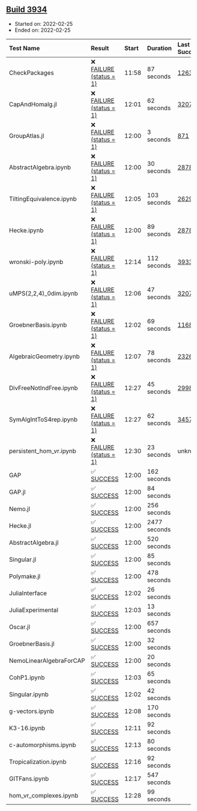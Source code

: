 ## [Build 3934](https://oscarci.mathematik.uni-kl.de/job/oscar-stable/3934/)

* Started on: 2022-02-25
* Ended on: 2022-02-25

| Test Name    | Result | Start | Duration | Last Success | First Failure |
|:-------------|:-------|:------|:---------|:-------------|:--------------|
| CheckPackages | ❌ [FAILURE (status = 1)](https://oscarci.mathematik.uni-kl.de/job/oscar-stable/3934/artifact/logs/build-3934/CheckPackages.log) | 11:58 | 87 seconds | [1263](https://oscarci.mathematik.uni-kl.de/job/oscar-stable/1263/) | [1264](https://oscarci.mathematik.uni-kl.de/job/oscar-stable/1264/) |
| CapAndHomalg.jl | ❌ [FAILURE (status = 1)](https://oscarci.mathematik.uni-kl.de/job/oscar-stable/3934/artifact/logs/build-3934/CapAndHomalg.jl.log) | 12:01 | 62 seconds | [3207](https://oscarci.mathematik.uni-kl.de/job/oscar-stable/3207/) | [3208](https://oscarci.mathematik.uni-kl.de/job/oscar-stable/3208/) |
| GroupAtlas.jl | ❌ [FAILURE (status = 1)](https://oscarci.mathematik.uni-kl.de/job/oscar-stable/3934/artifact/logs/build-3934/GroupAtlas.jl.log) | 12:00 | 3 seconds | [871](https://oscarci.mathematik.uni-kl.de/job/oscar-stable/871/) | [872](https://oscarci.mathematik.uni-kl.de/job/oscar-stable/872/) |
| AbstractAlgebra.ipynb | ❌ [FAILURE (status = 1)](https://oscarci.mathematik.uni-kl.de/job/oscar-stable/3934/artifact/logs/build-3934/AbstractAlgebra.ipynb.log) | 12:00 | 30 seconds | [2878](https://oscarci.mathematik.uni-kl.de/job/oscar-stable/2878/) | [2879](https://oscarci.mathematik.uni-kl.de/job/oscar-stable/2879/) |
| TiltingEquivalence.ipynb | ❌ [FAILURE (status = 1)](https://oscarci.mathematik.uni-kl.de/job/oscar-stable/3934/artifact/logs/build-3934/TiltingEquivalence.ipynb.log) | 12:05 | 103 seconds | [2629](https://oscarci.mathematik.uni-kl.de/job/oscar-stable/2629/) | [2630](https://oscarci.mathematik.uni-kl.de/job/oscar-stable/2630/) |
| Hecke.ipynb | ❌ [FAILURE (status = 1)](https://oscarci.mathematik.uni-kl.de/job/oscar-stable/3934/artifact/logs/build-3934/Hecke.ipynb.log) | 12:00 | 89 seconds | [2878](https://oscarci.mathematik.uni-kl.de/job/oscar-stable/2878/) | [2879](https://oscarci.mathematik.uni-kl.de/job/oscar-stable/2879/) |
| wronski-poly.ipynb | ❌ [FAILURE (status = 1)](https://oscarci.mathematik.uni-kl.de/job/oscar-stable/3934/artifact/logs/build-3934/wronski-poly.ipynb.log) | 12:14 | 112 seconds | [3933](https://oscarci.mathematik.uni-kl.de/job/oscar-stable/3933/) | [3934](https://oscarci.mathematik.uni-kl.de/job/oscar-stable/3934/) |
| uMPS(2,2,4)_0dim.ipynb | ❌ [FAILURE (status = 1)](https://oscarci.mathematik.uni-kl.de/job/oscar-stable/3934/artifact/logs/build-3934/uMPS-2-2-4-_0dim.ipynb.log) | 12:06 | 47 seconds | [3207](https://oscarci.mathematik.uni-kl.de/job/oscar-stable/3207/) | [3208](https://oscarci.mathematik.uni-kl.de/job/oscar-stable/3208/) |
| GroebnerBasis.ipynb | ❌ [FAILURE (status = 1)](https://oscarci.mathematik.uni-kl.de/job/oscar-stable/3934/artifact/logs/build-3934/GroebnerBasis.ipynb.log) | 12:02 | 69 seconds | [1168](https://oscarci.mathematik.uni-kl.de/job/oscar-stable/1168/) | [1169](https://oscarci.mathematik.uni-kl.de/job/oscar-stable/1169/) |
| AlgebraicGeometry.ipynb | ❌ [FAILURE (status = 1)](https://oscarci.mathematik.uni-kl.de/job/oscar-stable/3934/artifact/logs/build-3934/AlgebraicGeometry.ipynb.log) | 12:07 | 78 seconds | [2326](https://oscarci.mathematik.uni-kl.de/job/oscar-stable/2326/) | [2327](https://oscarci.mathematik.uni-kl.de/job/oscar-stable/2327/) |
| DivFreeNotIndFree.ipynb | ❌ [FAILURE (status = 1)](https://oscarci.mathematik.uni-kl.de/job/oscar-stable/3934/artifact/logs/build-3934/DivFreeNotIndFree.ipynb.log) | 12:27 | 45 seconds | [2998](https://oscarci.mathematik.uni-kl.de/job/oscar-stable/2998/) | [2999](https://oscarci.mathematik.uni-kl.de/job/oscar-stable/2999/) |
| SymAlgIntToS4rep.ipynb | ❌ [FAILURE (status = 1)](https://oscarci.mathematik.uni-kl.de/job/oscar-stable/3934/artifact/logs/build-3934/SymAlgIntToS4rep.ipynb.log) | 12:27 | 62 seconds | [3457](https://oscarci.mathematik.uni-kl.de/job/oscar-stable/3457/) | [3458](https://oscarci.mathematik.uni-kl.de/job/oscar-stable/3458/) |
| persistent_hom_vr.ipynb | ❌ [FAILURE (status = 1)](https://oscarci.mathematik.uni-kl.de/job/oscar-stable/3934/artifact/logs/build-3934/persistent_hom_vr.ipynb.log) | 12:30 | 23 seconds | unknown | unknown |
| GAP | ✅ [SUCCESS](https://oscarci.mathematik.uni-kl.de/job/oscar-stable/3934/artifact/logs/build-3934/GAP.log) | 12:00 | 162 seconds |  |  |
| GAP.jl | ✅ [SUCCESS](https://oscarci.mathematik.uni-kl.de/job/oscar-stable/3934/artifact/logs/build-3934/GAP.jl.log) | 12:00 | 84 seconds |  |  |
| Nemo.jl | ✅ [SUCCESS](https://oscarci.mathematik.uni-kl.de/job/oscar-stable/3934/artifact/logs/build-3934/Nemo.jl.log) | 12:00 | 256 seconds |  |  |
| Hecke.jl | ✅ [SUCCESS](https://oscarci.mathematik.uni-kl.de/job/oscar-stable/3934/artifact/logs/build-3934/Hecke.jl.log) | 12:00 | 2477 seconds |  |  |
| AbstractAlgebra.jl | ✅ [SUCCESS](https://oscarci.mathematik.uni-kl.de/job/oscar-stable/3934/artifact/logs/build-3934/AbstractAlgebra.jl.log) | 12:00 | 520 seconds |  |  |
| Singular.jl | ✅ [SUCCESS](https://oscarci.mathematik.uni-kl.de/job/oscar-stable/3934/artifact/logs/build-3934/Singular.jl.log) | 12:00 | 85 seconds |  |  |
| Polymake.jl | ✅ [SUCCESS](https://oscarci.mathematik.uni-kl.de/job/oscar-stable/3934/artifact/logs/build-3934/Polymake.jl.log) | 12:00 | 478 seconds |  |  |
| JuliaInterface | ✅ [SUCCESS](https://oscarci.mathematik.uni-kl.de/job/oscar-stable/3934/artifact/logs/build-3934/JuliaInterface.log) | 12:02 | 26 seconds |  |  |
| JuliaExperimental | ✅ [SUCCESS](https://oscarci.mathematik.uni-kl.de/job/oscar-stable/3934/artifact/logs/build-3934/JuliaExperimental.log) | 12:03 | 13 seconds |  |  |
| Oscar.jl | ✅ [SUCCESS](https://oscarci.mathematik.uni-kl.de/job/oscar-stable/3934/artifact/logs/build-3934/Oscar.jl.log) | 12:00 | 657 seconds |  |  |
| GroebnerBasis.jl | ✅ [SUCCESS](https://oscarci.mathematik.uni-kl.de/job/oscar-stable/3934/artifact/logs/build-3934/GroebnerBasis.jl.log) | 12:00 | 32 seconds |  |  |
| NemoLinearAlgebraForCAP | ✅ [SUCCESS](https://oscarci.mathematik.uni-kl.de/job/oscar-stable/3934/artifact/logs/build-3934/NemoLinearAlgebraForCAP.log) | 12:00 | 20 seconds |  |  |
| CohP1.ipynb | ✅ [SUCCESS](https://oscarci.mathematik.uni-kl.de/job/oscar-stable/3934/artifact/logs/build-3934/CohP1.ipynb.log) | 12:03 | 65 seconds |  |  |
| Singular.ipynb | ✅ [SUCCESS](https://oscarci.mathematik.uni-kl.de/job/oscar-stable/3934/artifact/logs/build-3934/Singular.ipynb.log) | 12:02 | 42 seconds |  |  |
| g-vectors.ipynb | ✅ [SUCCESS](https://oscarci.mathematik.uni-kl.de/job/oscar-stable/3934/artifact/logs/build-3934/g-vectors.ipynb.log) | 12:08 | 170 seconds |  |  |
| K3-16.ipynb | ✅ [SUCCESS](https://oscarci.mathematik.uni-kl.de/job/oscar-stable/3934/artifact/logs/build-3934/K3-16.ipynb.log) | 12:11 | 92 seconds |  |  |
| c-automorphisms.ipynb | ✅ [SUCCESS](https://oscarci.mathematik.uni-kl.de/job/oscar-stable/3934/artifact/logs/build-3934/c-automorphisms.ipynb.log) | 12:13 | 80 seconds |  |  |
| Tropicalization.ipynb | ✅ [SUCCESS](https://oscarci.mathematik.uni-kl.de/job/oscar-stable/3934/artifact/logs/build-3934/Tropicalization.ipynb.log) | 12:16 | 92 seconds |  |  |
| GITFans.ipynb | ✅ [SUCCESS](https://oscarci.mathematik.uni-kl.de/job/oscar-stable/3934/artifact/logs/build-3934/GITFans.ipynb.log) | 12:17 | 547 seconds |  |  |
| hom_vr_complexes.ipynb | ✅ [SUCCESS](https://oscarci.mathematik.uni-kl.de/job/oscar-stable/3934/artifact/logs/build-3934/hom_vr_complexes.ipynb.log) | 12:28 | 99 seconds |  |  |
